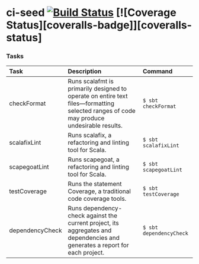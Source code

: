 # ci-seed [![Build Status](https://github.com/biandratti/ci-seed/actions/workflows/ci.yml/badge.svg?branch=master)](https://github.com/biandratti/ci-seed/actions/workflows/ci.yml) [![Coverage Status][coveralls-badge]][coveralls-status]

### Tasks
| Task             | Description                                                                                                                                | Command                     |
|:-----------------|:-------------------------------------------------------------------------------------------------------------------------------------------|:----------------------------|
| checkFormat      | Runs scalafmt is primarily designed to operate on entire text files—formatting selected ranges of code may produce undesirable results.    | ```$ sbt checkFormat```     |
| scalafixLint     | Runs scalafix, a refactoring and linting tool for Scala.                                                                                   | ```$ sbt scalafixLint```    |
| scapegoatLint    | Runs scapegoat, a refactoring and linting tool for Scala.                                                                                  | ```$ sbt scapegoatLint```   |
| testCoverage     | Runs the statement Coverage, a traditional code coverage tools.                                                                            | ```$ sbt testCoverage```    |
| dependencyCheck  | Runs dependency-check against the current project, its aggregates and dependencies and generates a report for each project.                | ```$ sbt dependencyCheck``` |